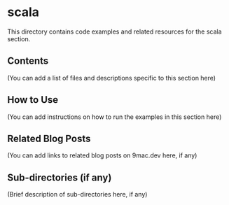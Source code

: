 # scala

This directory contains code examples and related resources for the scala section.

## Contents

(You can add a list of files and descriptions specific to this section here)

## How to Use

(You can add instructions on how to run the examples in this section here)

## Related Blog Posts

(You can add links to related blog posts on 9mac.dev here, if any)

## Sub-directories (if any)

(Brief description of sub-directories here, if any)
